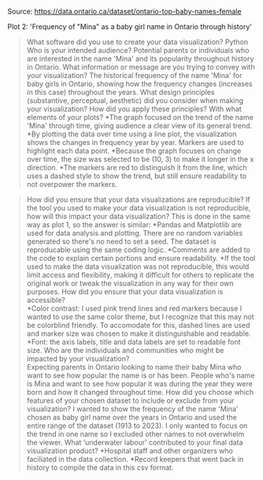 Source: https://data.ontario.ca/dataset/ontario-top-baby-names-female

Plot 2: 'Frequency of "Mina" as a baby girl name in Ontario through history'

> What software did you use to create your data visualization?
    Python
> Who is your intended audience? 
    Potential parents or individuals who are interested in the name 'Mina' and its popularity throughout history in Ontario.
> What information or message are you trying to convey with your visualization? 
    The historical frequency of the name 'Mina' for baby girls in Ontario, showing how the frequency changes (increases in this case) throughout the years.
> What design principles (substantive, perceptual, aesthetic) did you consider when making your visualization? How did you apply these principles? With what elements of your plots? 
    *The graph focused on the trend of the name 'Mina' through time, giving audience a clear view of its general trend. 
    *By plotting the data over time using a line plot, the visualization shows the changes in frequency year by year. Markers are used to highlight each data point.
    *Because the graph focuses on change over time, the size was selected to be (10, 3) to make it longer in the x direction.
    *The markers are red to distinguish it from the line, which uses a dashed style to show the trend, but still ensure readability to not overpower the markers.
    
> How did you ensure that your data visualizations are reproducible? If the tool you used to make your data visualization is not reproducible, how will this impact your data visualization? 
    This is done in the same way as plot 1, so the answer is similar:
    *Pandas and Matplotlib are used for data analysis and plotting. There are no random variables generated so there's no need to set a seed. The dataset is reproducable using the same coding logic.
    *Comments are added to the code to explain certain portions and ensure readability.
    *If the tool used to make the data visualization was not reproducible, this would limit access and flexibility, making it difficult for others to replicate the original work or tweak the visualization in any way for their own purposes.
> How did you ensure that your data visualization is accessible?  
    *Color contrast: I used pink trend lines and red markers because I wanted to use the same color theme, but I recognize that this may not be colorblind friendly. To accomodate for this, dashed lines are used and marker size was chosen to make it distinguishable and readable.
    *Font: the axis labels, title and data labels are set to readable font size.
> Who are the individuals and communities who might be impacted by your visualization?  
    Expecting parents in Ontario looking to name their baby Mina who want to see how popular the name is or has been. People who's name is Mina and want to see how popular it was during the year they were born and how it changed throughout time.
> How did you choose which features of your chosen dataset to include or exclude from your visualization? 
    I wanted to show the frequency of the name 'Mina' chosen as baby girl name over the years in Ontario and used the entire range of the dataset (1913 to 2023). I only wanted to focus on the trend in one name so I excluded other names to not overwhelm the viewer.
> What ‘underwater labour’ contributed to your final data visualization product?
    *Hospital staff and other organizers who faciliated in the data collection.
    *Record keepers that went back in history to compile the data in this csv format.
